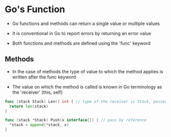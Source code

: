 # Go's Function

- Go functions and methods can return a single value or multiple values

- It is conventional in Go to report errors by returning an error value

- Both functions and methods are defined using the 'func' keyword

## Methods

- In the case of methods the type of value to which the method applies is
  written after the func keyword

- The value on which the method is called is known in Go terminology as the 'receiver' (this, self)

```go
func (stack Stack) Len() int { // type of the receiver is Stack, passed by value
  return len(stack)
}

func (stack *Stack) Push(x interface{}) { // pass by reference
  *stack = append(*stack, x)
}
```
